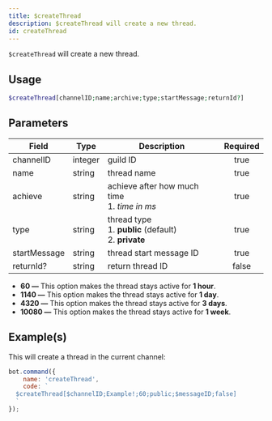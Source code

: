 ```yaml
---
title: $createThread
description: $createThread will create a new thread.
id: createThread
---
```


`$createThread` will create a new thread.

## Usage

```php
$createThread[channelID;name;archive;type;startMessage;returnId?]
```

## Parameters

| Field        | Type    | Description                                                      | Required |
|--------------|---------|------------------------------------------------------------------|:--------:|
| channelID    | integer | guild ID                                                         |   true   |
| name         | string  | thread name                                                      |   true   |
| achieve      | string  | achieve after how much time  <br /> 1. *time in ms*              |   true   |
| type         | string  | thread type <br /> 1. **public** (default) <br /> 2. **private** |   true   |
| startMessage | string  | thread start message ID                                          |   true   |
| returnId?    | string  | return thread ID                                                 |  false   |

* **60 —** This option makes the thread stays active for **1 hour**.
* **1140 —** This option makes the thread stays active for **1 day**.
* **4320 —** This option makes the thread stays active for **3 days**.
* **10080 —** This option makes the thread stays active for **1 week**.

## Example(s)

This will create a thread in the current channel:

```javascript
bot.command({
    name: 'createThread',
    code: `
  $createThread[$channelID;Example!;60;public;$messageID;false]
  `
});
```

